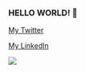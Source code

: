 ### <b>HELLO WORLD!</b> 👋

<a href="https://twitter.com/_S1rano_">My Twitter</a>

<a href="https://www.linkedin.com/in/kirill-kalashnikov/">My LinkedIn</a>

<img src="https://github-readme-stats.vercel.app/api?username=KalashnikovKV&&show_icons=true&title_color=yellowf&icon_color=green&text_color=daf7dc&bg_color=151515">
